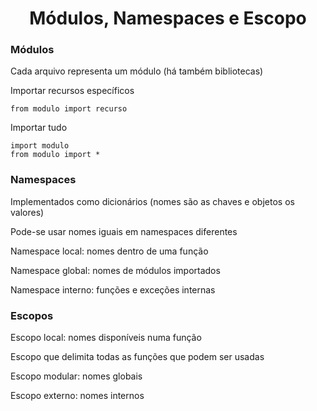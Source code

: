 <h1 align="center">Módulos, Namespaces e Escopo</h1>

<h3>Módulos</h3>
<p>Cada arquivo representa um módulo (há também bibliotecas)</p>
<p>Importar recursos específicos</p>

```
from modulo import recurso
```
<p>Importar tudo</p>

```
import modulo
from modulo import *
```
<h3>Namespaces</h3>
<p>Implementados como dicionários (nomes são as chaves e objetos os valores)</p>
<p>Pode-se usar nomes iguais em namespaces diferentes</p>
<p>Namespace local: nomes dentro de uma função</p>
<p>Namespace global: nomes de módulos importados</p>
<p>Namespace interno: funções e exceções internas</p>

<h3>Escopos</h3>
<p>Escopo local: nomes disponíveis numa função</p>
<p>Escopo que delimita todas as funções que podem ser usadas</p>
<p>Escopo modular: nomes globais</p>
<p>Escopo externo: nomes internos</p>
